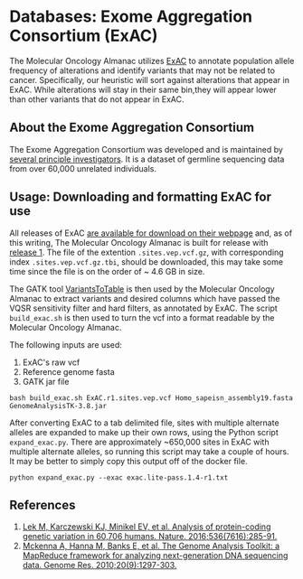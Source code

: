 # Databases: Exome Aggregation Consortium (ExAC)
The Molecular Oncology Almanac utilizes [ExAC](http://exac.broadinstitute.org/) to annotate population allele frequency of alterations and identify variants that may not be related to cancer. Specifically, our heuristic will sort against alterations that appear in ExAC. While alterations will stay in their same bin,they will appear lower than other variants that do not appear in ExAC.

## About the Exome Aggregation Consortium
The Exome Aggregation Consortium was developed and is maintained by [several principle investigators](http://exac.broadinstitute.org/about). It is a dataset of germline sequencing data from over 60,000 unrelated individuals. 

## Usage: Downloading and formatting ExAC for use
All releases of ExAC [are available for download on their webpage](ftp://ftp.broadinstitute.org/pub/ExAC_release/) and, as of this writing, The Molecular Oncology Almanac is built for release with [release 1](ftp://ftp.broadinstitute.org/pub/ExAC_release/release1/). The file of the extention `.sites.vep.vcf.gz`, with corresponding index `.sites.vep.vcf.gz.tbi`, should be downloaded, this may take some time since the file is on the order of ~ 4.6 GB in size.

The GATK tool [VariantsToTable](https://software.broadinstitute.org/gatk/documentation/tooldocs/current/org_broadinstitute_gatk_tools_walkers_variantutils_VariantsToTable.php) is then used by the Molecular Oncology Almanac to extract variants and desired columns which have passed the VQSR sensitivity filter and hard filters, as annotated by ExAC. The script `build_exac.sh` is then used to turn the vcf into a format readable by the Molecular Oncology Almanac. 

The following inputs are used:
1. ExAC's raw vcf
2. Reference genome fasta
3. GATK jar file

```
bash build_exac.sh ExAC.r1.sites.vep.vcf Homo_sapeisn_assembly19.fasta GenomeAnalysisTK-3.8.jar
```

After converting ExAC to a tab delimited file, sites with multiple alternate alleles are expanded to make up their own rows, using the Python script `expand_exac.py`. There are approximately ~650,000 sites in ExAC with multiple alternate alleles, so running this script may take a couple of hours. It may be better to simply copy this output off of the docker file. 
```
python expand_exac.py --exac exac.lite-pass.1.4-r1.txt
```

## References
1. [Lek M, Karczewski KJ, Minikel EV, et al. Analysis of protein-coding genetic variation in 60,706 humans. Nature. 2016;536(7616):285-91.](https://www.nature.com/articles/nature19057)
2. [Mckenna A, Hanna M, Banks E, et al. The Genome Analysis Toolkit: a MapReduce framework for analyzing next-generation DNA sequencing data. Genome Res. 2010;20(9):1297-303.](http://genome.cshlp.org/content/20/9/1297)

